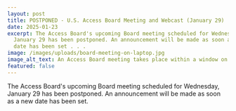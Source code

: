 ```yaml
---
layout: post
title: POSTPONED - U.S. Access Board Meeting and Webcast (January 29)
date: 2025-01-23
excerpt: The Access Board's upcoming Board meeting scheduled for Wednesday,
  January 29 has been postponed. An announcement will be made as soon as a new
  date has been set . . .
image: /images/uploads/board-meeting-on-laptop.jpg
image_alt_text: An Access Board meeting takes place within a window on the screen of a laptop.
featured: false
---
```

The Access Board's upcoming Board meeting scheduled for Wednesday, January 29 has been postponed. An announcement will be made as soon as a new date has been set.

